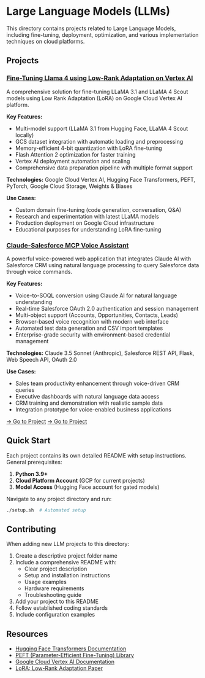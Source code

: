 # Large Language Models (LLMs)

This directory contains projects related to Large Language Models, including fine-tuning, deployment, optimization, and various implementation techniques on cloud platforms.

## Projects

### [Fine-Tuning Llama 4 using Low-Rank Adaptation on Vertex AI](./llama-lora-finetuning/)

A comprehensive solution for fine-tuning LLaMA 3.1 and LLaMA 4 Scout models using Low Rank Adaptation (LoRA) on Google Cloud Vertex AI platform.

**Key Features:**
- Multi-model support (LLaMA 3.1 from Hugging Face, LLaMA 4 Scout locally)
- GCS dataset integration with automatic loading and preprocessing
- Memory-efficient 4-bit quantization with LoRA fine-tuning
- Flash Attention 2 optimization for faster training
- Vertex AI deployment automation and scaling
- Comprehensive data preparation pipeline with multiple format support

**Technologies:** Google Cloud Vertex AI, Hugging Face Transformers, PEFT, PyTorch, Google Cloud Storage, Weights & Biases

**Use Cases:**
- Custom domain fine-tuning (code generation, conversation, Q&A)
- Research and experimentation with latest LLaMA models
- Production deployment on Google Cloud infrastructure
- Educational purposes for understanding LoRA fine-tuning

### [Claude-Salesforce MCP Voice Assistant](./claude-salesforce-mcp/)

A powerful voice-powered web application that integrates Claude AI with Salesforce CRM using natural language processing to query Salesforce data through voice commands.

**Key Features:**
- Voice-to-SOQL conversion using Claude AI for natural language understanding
- Real-time Salesforce OAuth 2.0 authentication and session management
- Multi-object support (Accounts, Opportunities, Contacts, Leads)
- Browser-based voice recognition with modern web interface
- Automated test data generation and CSV import templates
- Enterprise-grade security with environment-based credential management

**Technologies:** Claude 3.5 Sonnet (Anthropic), Salesforce REST API, Flask, Web Speech API, OAuth 2.0

**Use Cases:**
- Sales team productivity enhancement through voice-driven CRM queries
- Executive dashboards with natural language data access
- CRM training and demonstration with realistic sample data
- Integration prototype for voice-enabled business applications

[→ Go to Project](./claude-salesforce-mcp/)
[→ Go to Project](./llama-lora-finetuning/)

## Quick Start

Each project contains its own detailed README with setup instructions. General prerequisites:

1. **Python 3.9+**
2. **Cloud Platform Account** (GCP for current projects)
3. **Model Access** (Hugging Face account for gated models)

Navigate to any project directory and run:
```bash
./setup.sh  # Automated setup
```

## Contributing

When adding new LLM projects to this directory:

1. Create a descriptive project folder name
2. Include a comprehensive README with:
   - Clear project description
   - Setup and installation instructions
   - Usage examples
   - Hardware requirements
   - Troubleshooting guide
3. Add your project to this README
4. Follow established coding standards
5. Include configuration examples

## Resources

- [Hugging Face Transformers Documentation](https://huggingface.co/docs/transformers)
- [PEFT (Parameter-Efficient Fine-Tuning) Library](https://huggingface.co/docs/peft)
- [Google Cloud Vertex AI Documentation](https://cloud.google.com/vertex-ai/docs)
- [LoRA: Low-Rank Adaptation Paper](https://arxiv.org/abs/2106.09685) 

